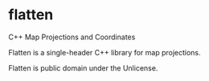 # flatten
C++ Map Projections and Coordinates

Flatten is a single-header C++ library for map projections.

Flatten is public domain under the Unlicense.
